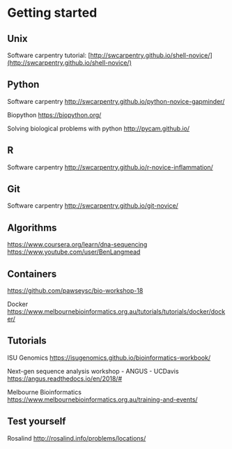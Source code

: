 # Getting started

## Unix

Software carpentry tutorial: [http://swcarpentry.github.io/shell-novice/](http://swcarpentry.github.io/shell-novice/)


## Python

Software carpentry
http://swcarpentry.github.io/python-novice-gapminder/

Biopython
https://biopython.org/


Solving biological problems with python
http://pycam.github.io/

## R

Software carpentry
http://swcarpentry.github.io/r-novice-inflammation/


## Git

Software carpentry
http://swcarpentry.github.io/git-novice/





## Algorithms
https://www.coursera.org/learn/dna-sequencing
https://www.youtube.com/user/BenLangmead

## Containers
https://github.com/pawseysc/bio-workshop-18

Docker
https://www.melbournebioinformatics.org.au/tutorials/tutorials/docker/docker/




## Tutorials

ISU Genomics
https://isugenomics.github.io/bioinformatics-workbook/

Next-gen sequence analysis workshop - ANGUS - UCDavis
https://angus.readthedocs.io/en/2018/#

Melbourne Bioinformatics
https://www.melbournebioinformatics.org.au/training-and-events/

## Test yourself

Rosalind
http://rosalind.info/problems/locations/
